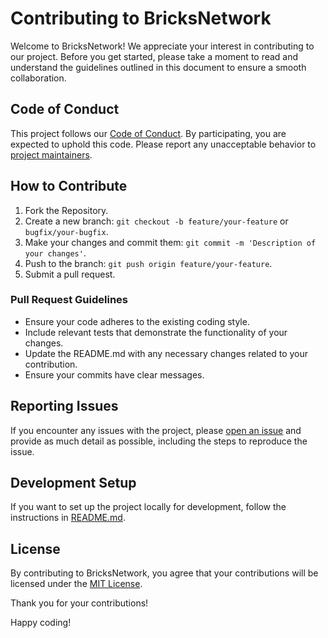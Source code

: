 # Contributing to BricksNetwork

Welcome to BricksNetwork! We appreciate your interest in contributing to our project. Before you get started, please take a moment to read and understand the guidelines outlined in this document to ensure a smooth collaboration.

## Code of Conduct

This project follows our [Code of Conduct](CODE_OF_CONDUCT.md). By participating, you are expected to uphold this code. Please report any unacceptable behavior to [project maintainers](MAINTAINERS.md).

## How to Contribute

1. Fork the Repository.
2. Create a new branch: `git checkout -b feature/your-feature` or `bugfix/your-bugfix`.
3. Make your changes and commit them: `git commit -m 'Description of your changes'`.
4. Push to the branch: `git push origin feature/your-feature`.
5. Submit a pull request.

### Pull Request Guidelines

- Ensure your code adheres to the existing coding style.
- Include relevant tests that demonstrate the functionality of your changes.
- Update the README.md with any necessary changes related to your contribution.
- Ensure your commits have clear messages.

## Reporting Issues

If you encounter any issues with the project, please [open an issue](https://github.com/Bricks-Network/BricksNetwork/issues) and provide as much detail as possible, including the steps to reproduce the issue.

## Development Setup

If you want to set up the project locally for development, follow the instructions in [README.md](README.md).

## License

By contributing to BricksNetwork, you agree that your contributions will be licensed under the [MIT License](LICENSE).

Thank you for your contributions!

Happy coding!
